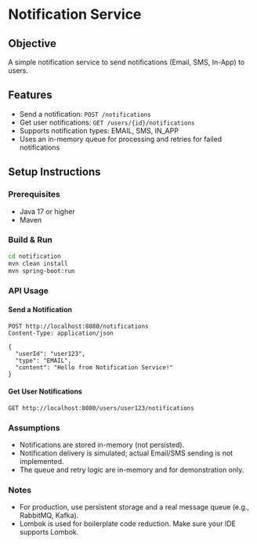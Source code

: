 # Notification Service

## Objective
A simple notification service to send notifications (Email, SMS, In-App) to users.

## Features
- Send a notification: `POST /notifications`
- Get user notifications: `GET /users/{id}/notifications`
- Supports notification types: EMAIL, SMS, IN_APP
- Uses an in-memory queue for processing and retries for failed notifications

## Setup Instructions

### Prerequisites
- Java 17 or higher
- Maven

### Build & Run

```sh
cd notification
mvn clean install
mvn spring-boot:run
```

### API Usage

#### Send a Notification

```http
POST http://localhost:8080/notifications
Content-Type: application/json

{
  "userId": "user123",
  "type": "EMAIL",
  "content": "Hello from Notification Service!"
}
```

#### Get User Notifications

```http
GET http://localhost:8080/users/user123/notifications
```

### Assumptions
- Notifications are stored in-memory (not persisted).
- Notification delivery is simulated; actual Email/SMS sending is not implemented.
- The queue and retry logic are in-memory and for demonstration only.

### Notes
- For production, use persistent storage and a real message queue (e.g., RabbitMQ, Kafka).
- Lombok is used for boilerplate code reduction. Make sure your IDE supports Lombok.

